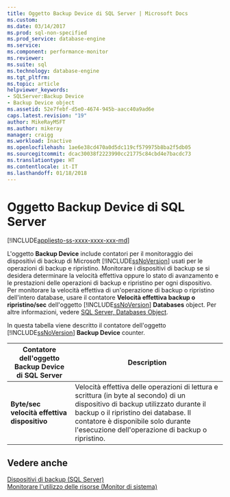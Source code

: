 ```yaml
---
title: Oggetto Backup Device di SQL Server | Microsoft Docs
ms.custom: 
ms.date: 03/14/2017
ms.prod: sql-non-specified
ms.prod_service: database-engine
ms.service: 
ms.component: performance-monitor
ms.reviewer: 
ms.suite: sql
ms.technology: database-engine
ms.tgt_pltfrm: 
ms.topic: article
helpviewer_keywords:
- SQLServer:Backup Device
- Backup Device object
ms.assetid: 52e7febf-d5e0-4674-945b-aacc40a9ad6e
caps.latest.revision: "19"
author: MikeRayMSFT
ms.author: mikeray
manager: craigg
ms.workload: Inactive
ms.openlocfilehash: 1ae6e38cd470a0d5dc119cf579975b8ba2f5db05
ms.sourcegitcommit: dcac30038f2223990cc21775c84cbd4e7bacdc73
ms.translationtype: HT
ms.contentlocale: it-IT
ms.lasthandoff: 01/18/2018
---
```

# <a name="sql-server-backup-device-object"></a>Oggetto Backup Device di SQL Server
[!INCLUDE[appliesto-ss-xxxx-xxxx-xxx-md](../../includes/appliesto-ss-xxxx-xxxx-xxx-md.md)]

  L'oggetto **Backup Device** include contatori per il monitoraggio dei dispositivi di backup di Microsoft [!INCLUDE[ssNoVersion](../../includes/ssnoversion-md.md)] usati per le operazioni di backup e ripristino. Monitorare i dispositivi di backup se si desidera determinare la velocità effettiva oppure lo stato di avanzamento e le prestazioni delle operazioni di backup e ripristino per ogni dispositivo. Per monitorare la velocità effettiva di un'operazione di backup o ripristino dell'intero database, usare il contatore **Velocità effettiva backup o ripristino/sec** dell'oggetto [!INCLUDE[ssNoVersion](../../includes/ssnoversion-md.md)] **Databases** object. Per altre informazioni, vedere [SQL Server, Databases Object](../../relational-databases/performance-monitor/sql-server-databases-object.md).  
  
 In questa tabella viene descritto il contatore dell'oggetto [!INCLUDE[ssNoVersion](../../includes/ssnoversion-md.md)] **Backup Device** counter.  
  
|Contatore dell'oggetto Backup Device di SQL Server|Description|  
|---------------------------------------|-----------------|  
|**Byte/sec velocità effettiva dispositivo**|Velocità effettiva delle operazioni di lettura e scrittura (in byte al secondo) di un dispositivo di backup utilizzato durante il backup o il ripristino dei database. Il contatore è disponibile solo durante l'esecuzione dell'operazione di backup o ripristino.|  
  
## <a name="see-also"></a>Vedere anche  
 [Dispositivi di backup &#40;SQL Server&#41;](../../relational-databases/backup-restore/backup-devices-sql-server.md)   
 [Monitorare l'utilizzo delle risorse &#40;Monitor di sistema&#41;](../../relational-databases/performance-monitor/monitor-resource-usage-system-monitor.md)  
  
  
